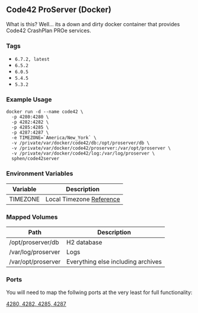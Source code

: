 ## Code42 ProServer (Docker)

What is this? Well... its a down and dirty docker container that provides Code42 CrashPlan PROe services.

### Tags

- `6.7.2, latest`
- `6.5.2`
- `6.0.5`
- `5.4.5`
- `5.3.2`

### Example Usage

```
docker run -d --name code42 \
  -p 4280:4280 \
  -p 4282:4282 \
  -p 4285:4285 \
  -p 4287:4287 \
  -e TIMEZONE=`America/New_York` \
  -v /private/var/docker/code42/db:/opt/proserver/db \
  -v /private/var/docker/code42/proserver:/var/opt/proserver \
  -v /private/var/docker/code42/log:/var/log/proserver \
  sphen/code42server
```

### Environment Variables

Variable | Description
--- | ---
TIMEZONE | Local Timezone [Reference](https://en.wikipedia.org/wiki/List_of_tz_database_time_zones)

### Mapped Volumes

Path | Description
--- | ---
/opt/proserver/db | H2 database
/var/log/proserver | Logs
/var/opt/proserver | Everything else including archives

### Ports

You will need to map the follwing ports at the very least for full functionality:

[4280, 4282, 4285, 4287][1]

[1]: https://support.code42.com/Administrator/6/Planning_and_installing/Code42_platform_hardware_and_software_requirements#Inbound_ports

